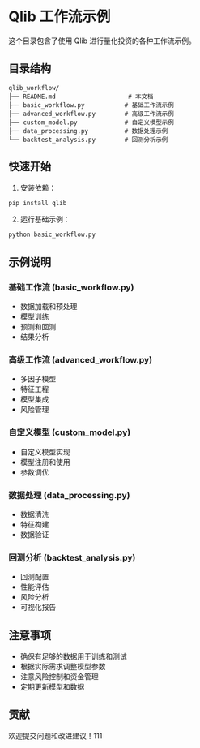 # Qlib 工作流示例

这个目录包含了使用 Qlib 进行量化投资的各种工作流示例。

## 目录结构

```
qlib_workflow/
├── README.md                    # 本文档
├── basic_workflow.py           # 基础工作流示例
├── advanced_workflow.py        # 高级工作流示例
├── custom_model.py             # 自定义模型示例
├── data_processing.py          # 数据处理示例
└── backtest_analysis.py        # 回测分析示例
```

## 快速开始

1. 安装依赖：
```bash
pip install qlib
```

2. 运行基础示例：
```bash
python basic_workflow.py
```

## 示例说明

### 基础工作流 (basic_workflow.py)
- 数据加载和预处理
- 模型训练
- 预测和回测
- 结果分析

### 高级工作流 (advanced_workflow.py)
- 多因子模型
- 特征工程
- 模型集成
- 风险管理

### 自定义模型 (custom_model.py)
- 自定义模型实现
- 模型注册和使用
- 参数调优

### 数据处理 (data_processing.py)
- 数据清洗
- 特征构建
- 数据验证

### 回测分析 (backtest_analysis.py)
- 回测配置
- 性能评估
- 风险分析
- 可视化报告

## 注意事项

- 确保有足够的数据用于训练和测试
- 根据实际需求调整模型参数
- 注意风险控制和资金管理
- 定期更新模型和数据

## 贡献

欢迎提交问题和改进建议！111
